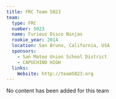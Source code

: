 ```yaml
---
title: FRC Team 5023
team:
  type: FRC
  number: 5023
  name: Furious Disco Ninjas
  rookie_year: 2014
  location: San Bruno, California, USA
  sponsors:
    - San Mateo Union School District
    - CAPUCHINO HIGH
  links:
    Website: http://team5023.org
---
```

No content has been added for this team